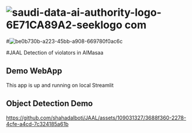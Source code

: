 # ![saudi-data-ai-authority-logo-6E71CA89A2-seeklogo com](https://github.com/shahadalboti/JAAL/assets/109031327/0591f702-9ed9-49a0-b24d-198741266dd6)
#![be0b730b-a223-45bb-a908-669780f0ac6c](https://github.com/shahadalboti/JAAL/assets/109031327/d92f66ae-9ce9-4f7d-b6fa-d8cb34ad89a8)



#JAAL Detection of violators in AlMasaa 


## Demo WebApp

This app is up and running on local Streamlit 


##  Object Detection Demo



https://github.com/shahadalboti/JAAL/assets/109031327/3688f360-2278-4cfe-a4cd-7c324185a61b



